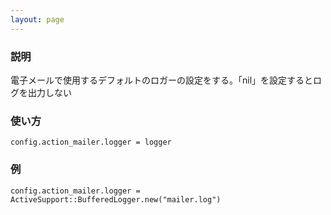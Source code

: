 ```yaml
---
layout: page
---
```

### 説明
電子メールで使用するデフォルトのロガーの設定をする。「nil」を設定するとログを出力しない

### 使い方
    config.action_mailer.logger = logger

### 例
    config.action_mailer.logger = ActiveSupport::BufferedLogger.new("mailer.log")